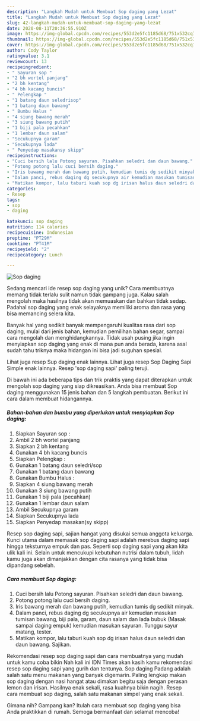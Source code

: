 ```yaml
---
description: "Langkah Mudah untuk Membuat Sop daging yang Lezat"
title: "Langkah Mudah untuk Membuat Sop daging yang Lezat"
slug: 42-langkah-mudah-untuk-membuat-sop-daging-yang-lezat
date: 2020-08-11T20:36:55.910Z
image: https://img-global.cpcdn.com/recipes/553d2e5fc1185d68/751x532cq70/sop-daging-foto-resep-utama.jpg
thumbnail: https://img-global.cpcdn.com/recipes/553d2e5fc1185d68/751x532cq70/sop-daging-foto-resep-utama.jpg
cover: https://img-global.cpcdn.com/recipes/553d2e5fc1185d68/751x532cq70/sop-daging-foto-resep-utama.jpg
author: Cody Taylor
ratingvalue: 3.1
reviewcount: 13
recipeingredient:
- " Sayuran sop "
- "2 bh wortel panjang"
- "2 bh kentang"
- "4 bh kacang buncis"
- " Pelengkap "
- "1 batang daun seledrisop"
- "1 batang daun bawang"
- " Bumbu Halus "
- "4 siung bawang merah"
- "3 siung bawang putih"
- "1 biji pala pecahkan"
- "1 lembar daun salam"
- "Secukupnya garam"
- "Secukupnya lada"
- " Penyedap masakansy skipp"
recipeinstructions:
- "Cuci bersih lalu Potong sayuran. Pisahkan seledri dan daun bawang."
- "Potong potong lalu cuci bersih daging."
- "Iris bawang merah dan bawang putih, kemudian tumis dg sedikit minyak."
- "Dalam panci, rebus daging dg secukupnya air kemudian masukan tumisan bawang, biji pala, garam, daun salam dan lada bubuk (Masak sampai daging empuk) kemudian masukan sayuran. Tunggu sayur matang, tester."
- "Matikan kompor, lalu taburi kuah sop dg irisan halus daun seledri dan daun bawang. Sajikan."
categories:
- Resep
tags:
- sop
- daging

katakunci: sop daging 
nutrition: 114 calories
recipecuisine: Indonesian
preptime: "PT29M"
cooktime: "PT41M"
recipeyield: "2"
recipecategory: Lunch

---
```



![Sop daging](https://img-global.cpcdn.com/recipes/553d2e5fc1185d68/751x532cq70/sop-daging-foto-resep-utama.jpg)

Sedang mencari ide resep sop daging yang unik? Cara membuatnya memang tidak terlalu sulit namun tidak gampang juga. Kalau salah mengolah maka hasilnya tidak akan memuaskan dan bahkan tidak sedap. Padahal sop daging yang enak selayaknya memiliki aroma dan rasa yang bisa memancing selera kita.

Banyak hal yang sedikit banyak mempengaruhi kualitas rasa dari sop daging, mulai dari jenis bahan, kemudian pemilihan bahan segar, sampai cara mengolah dan menghidangkannya. Tidak usah pusing jika ingin menyiapkan sop daging yang enak di mana pun anda berada, karena asal sudah tahu triknya maka hidangan ini bisa jadi suguhan spesial.

Lihat juga resep Sup daging enak lainnya. Lihat juga resep Sop Daging Sapi Simple enak lainnya. Resep &#39;sop daging sapi&#39; paling teruji.


Di bawah ini ada beberapa tips dan trik praktis yang dapat diterapkan untuk mengolah sop daging yang siap dikreasikan. Anda bisa membuat Sop daging menggunakan 15 jenis bahan dan 5 langkah pembuatan. Berikut ini cara dalam membuat hidangannya.

<!--inarticleads1-->

##### Bahan-bahan dan bumbu yang diperlukan untuk menyiapkan Sop daging:

1. Siapkan  Sayuran sop :
1. Ambil 2 bh wortel panjang
1. Siapkan 2 bh kentang
1. Gunakan 4 bh kacang buncis
1. Siapkan  Pelengkap :
1. Gunakan 1 batang daun seledri/sop
1. Gunakan 1 batang daun bawang
1. Gunakan  Bumbu Halus :
1. Siapkan 4 siung bawang merah
1. Gunakan 3 siung bawang putih
1. Gunakan 1 biji pala (pecahkan)
1. Gunakan 1 lembar daun salam
1. Ambil Secukupnya garam
1. Siapkan Secukupnya lada
1. Siapkan  Penyedap masakan(sy skipp)


Resep sop daging sapi, sajian hangat yang disukai semua anggota keluarga. Kunci utama dalam memasak sop daging sapi adalah merebus daging sapi hingga teksturnya empuk dan pas. Seperti sop daging sapi yang akan kita ulik kali ini. Selain untuk mencukupi kebutuhan nutrisi dalam tubuh, lidah kamu juga akan dimanjakkan dengan cita rasanya yang tidak bisa dipandang sebelah. 

<!--inarticleads2-->

##### Cara membuat Sop daging:

1. Cuci bersih lalu Potong sayuran. Pisahkan seledri dan daun bawang.
1. Potong potong lalu cuci bersih daging.
1. Iris bawang merah dan bawang putih, kemudian tumis dg sedikit minyak.
1. Dalam panci, rebus daging dg secukupnya air kemudian masukan tumisan bawang, biji pala, garam, daun salam dan lada bubuk (Masak sampai daging empuk) kemudian masukan sayuran. Tunggu sayur matang, tester.
1. Matikan kompor, lalu taburi kuah sop dg irisan halus daun seledri dan daun bawang. Sajikan.


Rekomendasi resep sop daging sapi dan cara membuatnya yang mudah untuk kamu coba bikin Nah kali ini IDN Times akan kasih kamu rekomendasi resep sop daging sapi yang gurih dan tentunya. Sop daging Padang adalah salah satu menu makanan yang banyak digemarin. Paling lengkap makan sop daging dengan nasi hangat atau dimakan begitu saja dengan perasan lemon dan irisan. Hasilnya enak sekali, rasa kuahnya bikin nagih. Resep cara membuat sop daging, salah satu makanan simpel yang enak sekali. 

Gimana nih? Gampang kan? Itulah cara membuat sop daging yang bisa Anda praktikkan di rumah. Semoga bermanfaat dan selamat mencoba!
